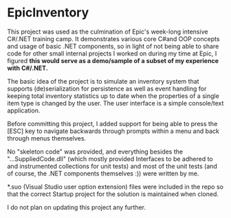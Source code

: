 # EpicInventory

This project was used as the culmination of Epic's week-long intensive C#/.NET training camp. It demonstrates various core C#and OOP concepts and usage of basic .NET components, so in light of not being able to share code for other small internal projects I worked on during my time at Epic, I figured <strong>this would serve as a demo/sample of a subset of my experience with C#/.NET.</strong>

The basic idea of the project is to simulate an inventory system that supports (de)serialization for persistence as well as event handling for keeping total inventory statistics up to date when the properties of a single item type is changed by the user. The user interface is a simple console/text application.

Before committing this project, I added support for being able to press the [ESC] key to navigate backwards through prompts within a menu and back through menus themselves. 

No "skeleton code" was provided, and everything besides the "...SuppliedCode.dll" (which mostly provided Interfaces to be adhered to and instrumented collections for unit tests) and most of the unit tests (and of course, the .NET components themselves :)) were written by me.

*.suo (Visual Studio user option extension) files were included in the repo so that the correct Startup project for the solution is maintained when cloned. 

I do not plan on updating this project any further. 
